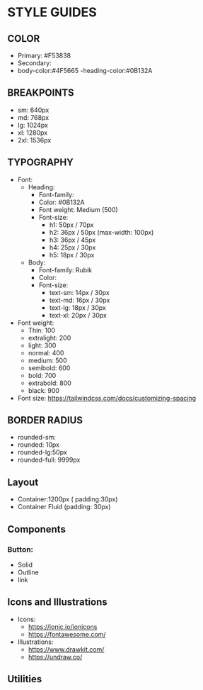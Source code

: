 # STYLE GUIDES

## COLOR

- Primary: #F53838
- Secondary:
- body-color:#4F5665
-heading-color:#0B132A
## BREAKPOINTS

- sm: 640px
- md: 768px
- lg: 1024px
- xl: 1280px
- 2xl: 1536px

## TYPOGRAPHY

- Font:
  - Heading:
    - Font-family: 
    - Color: #0B132A
    - Font weight: Medium (500)
    - Font-size:
      - h1: 50px / 70px
      - h2: 36px / 50px (max-width: 100px)
      - h3: 36px / 45px
      - h4: 25px / 30px
      - h5: 18px / 30px
  - Body:
    - Font-family: Rubik
    - Color: 
    - Font-size:
      - text-sm: 14px / 30px
      - text-md: 16px / 30px
      - text-lg: 18px / 30px
      - text-xl: 20px / 30px
- Font weight:
  - Thin: 100
  - extralight: 200
  - light: 300
  - normal: 400
  - medium: 500
  - semibold: 600
  - bold: 700
  - extrabold: 800
  - black: 900
- Font size: https://tailwindcss.com/docs/customizing-spacing

## BORDER RADIUS

- rounded-sm:
- rounded: 10px
- rounded-lg:50px
- rounded-full: 9999px

## Layout

- Container:1200px ( padding:30px)
- Container Fluid (padding: 30px)

## Components

### Button:

- Solid
- Outline
- link



## Icons and Illustrations

- Icons:
  - https://ionic.io/ionicons
  - https://fontawesome.com/
- Illustrations:
  - https://www.drawkit.com/
  - https://undraw.co/

## Utilities